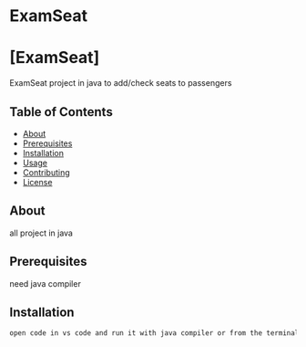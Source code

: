 # ExamSeat
# [ExamSeat]

ExamSeat project in java to add/check seats to passengers 

## Table of Contents

- [About](#about)
- [Prerequisites](#prerequisites)
- [Installation](#installation)
- [Usage](#usage)
- [Contributing](#contributing)
- [License](#license)


## About
all project in java

## Prerequisites

need java compiler 

## Installation



```bash
open code in vs code and run it with java compiler or from the terminal .

